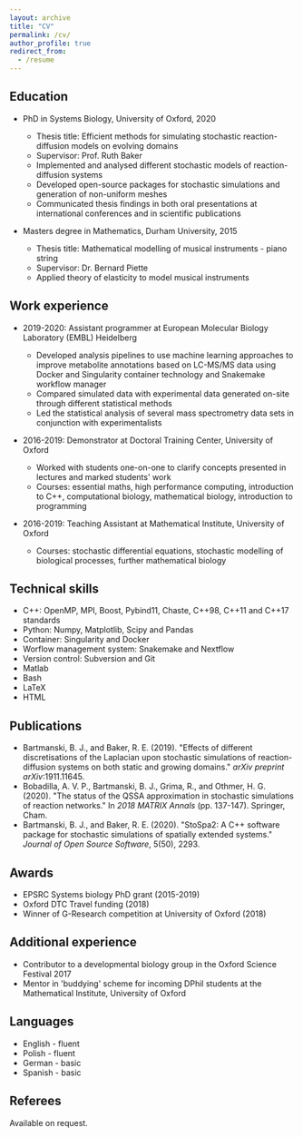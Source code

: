 ```yaml
---
layout: archive
title: "CV"
permalink: /cv/
author_profile: true
redirect_from:
  - /resume
---
```


<!-- To generate pdf version: pandoc -s cv.md --template cv.latex -o cv.pdf -V geometry:margin=1in -->

## Education

* PhD in Systems Biology, University of Oxford, 2020
    * Thesis title: Efficient methods for simulating stochastic reaction-diffusion models on evolving domains
    * Supervisor: Prof. Ruth Baker
    * Implemented and analysed different stochastic models of reaction-diffusion systems
    * Developed open-source packages for stochastic simulations and generation of non-uniform meshes
    * Communicated thesis findings in both oral presentations at international conferences and in scientific publications

* Masters degree in Mathematics, Durham University, 2015
    * Thesis title: Mathematical modelling of musical instruments - piano string
    * Supervisor: Dr. Bernard Piette
    * Applied theory of elasticity to model musical instruments

## Work experience

* 2019-2020: Assistant programmer at European Molecular Biology Laboratory (EMBL) Heidelberg
    * Developed analysis pipelines to use machine learning approaches to improve metabolite annotations based on LC-MS/MS data using Docker and Singularity container technology and Snakemake workflow manager
    * Compared simulated data with experimental data generated on-site through different statistical methods
    * Led the statistical analysis of several mass spectrometry data sets in conjunction with experimentalists

* 2016-2019: Demonstrator at Doctoral Training Center, University of Oxford
    * Worked with students one-on-one to clarify concepts presented in lectures and marked students' work
    * Courses: essential maths, high performance computing, introduction to C++, computational biology, mathematical biology, introduction to programming

* 2016-2019: Teaching Assistant at Mathematical Institute, University of Oxford
    * Courses: stochastic differential equations, stochastic modelling of biological processes, further mathematical biology


## Technical skills

* C++: OpenMP, MPI, Boost, Pybind11, Chaste, C++98, C++11 and C++17 standards
* Python: Numpy, Matplotlib, Scipy and Pandas
* Container: Singularity and Docker
* Worflow management system: Snakemake and Nextflow
* Version control: Subversion and Git
* Matlab
* Bash
* LaTeX
* HTML

## Publications

* Bartmanski, B. J., and Baker, R. E. (2019). "Effects of different discretisations of the Laplacian upon stochastic simulations of reaction-diffusion systems on both static and growing domains." *arXiv preprint arXiv*:1911.11645.
* Bobadilla, A. V. P., Bartmanski, B. J., Grima, R., and Othmer, H. G. (2020). "The status of the QSSA approximation in stochastic simulations of reaction networks." In *2018 MATRIX Annals* (pp. 137-147). Springer, Cham.
* Bartmanski, B. J., and Baker, R. E. (2020). "StoSpa2: A C++ software package for stochastic simulations of spatially extended systems." *Journal of Open Source Software*, 5(50), 2293.

## Awards

* EPSRC Systems biology PhD grant (2015-2019)
* Oxford DTC Travel funding (2018)
* Winner of G-Research competition at University of Oxford (2018)

## Additional experience

* Contributor to a developmental biology group in the Oxford Science Festival 2017
* Mentor in 'buddying' scheme for incoming DPhil students at the Mathematical Institute, University of Oxford

## Languages

* English - fluent
* Polish - fluent
* German - basic
* Spanish - basic

## Referees

Available on request.
